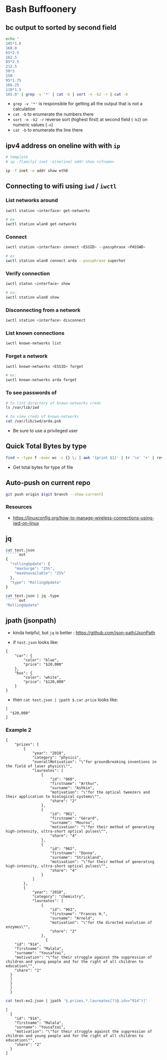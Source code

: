 # Bash Buffoonery

## bc output to sorted by second field
```bash
echo "
105*1.6
168.0
65*2.5
162.5
85*2.5
212.5
50*3
150
95*1.75
166.25
110*1.5
165.0" | grep -v '*' | cat -b | sort -n -k2 -r | cat -b
```
- `grep -v '*'` is responsible for getting all the output that is not a calculation
- `cat -b` to enumerate the numbers there
- `sort -n -k2 -r` reverse sort (highest first) at second field (`-k2`) on numeric values (`-n`)
- `cat -b` to enumerate the line there

## ipv4 address on oneline with with `ip`
```bash
# template
# ip -f[amily] inet -o[neline] addr show <ifname>

ip -f inet -o addr show eth0
```

## Connecting to wifi using `iwd` / `iwctl`

### List networks around
```bash
iwctl station <interface> get-networks

# ex
iwctl station wlan0 get-networks
```

### Connect
```bash
iwctl station <interface> connect <ESSID> --passphrase <PASSWD>

# ex
iwctl station wlan0 connect arda --passphrase superhot
```

### Verify connection
```bash
iwctl staton <interface> show

# ex:
iwctl station wlan0 show
```

### Disconnecting from a network
```bash
iwctl station <interface> disconnect
```

### List known connections
```bash
iwctl known-networks list
```

### Forget a network
```bash
iwctl known-networks <ESSID> forget

# ex:
iwctl known-networks arda forget
```

### To see passwords of
```bash
# to list directory of known-networks creds
ls /var/lib/iwd

# to view creds of known-networks
cat /var/lib/iwd/arda.psk
```

- Be sure to use a privileged user


## Quick Total Bytes by type
```sh
find ~ -type f -exec wc -c {} \; | awk '{print $1}' | tr '\n' '+' | rev | cut -c1 --complement | rev | bc
```
- Get total bytes for type of file


## Auto-push on current repo
```sh
git push origin $(git branch --show-current)
```

### Resources
- https://linuxconfig.org/how-to-manage-wireless-connections-using-iwd-on-linux

## jq
```sh
cat test.json
``````out
{
  "rollingUpdate": {
    "maxSurge": "25%",
    "maxUnavailable": "25%"
  },
  "type": "RollingUpdate"
}
```

```sh
cat test.json | jq .type
``````out
"RollingUpdate"
```

## jpath (jsonpath) 
- kinda helpful, but `jq` is better : https://github.com/json-path/JsonPath

- if `test.json` looks like: 
```out
{
    "car": {
        "color": "blue",
        "price": "$20,000"
    },
    "bus": {
        "color": "white",
        "price": "$120,000"
    }
}
```

- then `cat test.json | jpath $.car.price` looks like:
```out
[
  "$20,000"
]
```


### Example 2
```
{
    "prizes": [
        {
            "year": "2018",
            "category": "physics",
            "overallMotivation": "\"for groundbreaking inventions in the field of laser physics\"",
            "laureates": [
                {
                    "id": "960",
                    "firstname": "Arthur",
                    "surname": "Ashkin",
                    "motivation": "\"for the optical tweezers and their application to biological systems\"",
                    "share": "2"
                },
                {
                    "id": "961",
                    "firstname": "Gérard",
                    "surname": "Mourou",
                    "motivation": "\"for their method of generating high-intensity, ultra-short optical pulses\"",
                    "share": "4"
                },
                {
                    "id": "962",
                    "firstname": "Donna",
                    "surname": "Strickland",
                    "motivation": "\"for their method of generating high-intensity, ultra-short optical pulses\"",
                    "share": "4"
                }
            ]
        },
        {
            "year": "2018",
            "category": "chemistry",
            "laureates": [
                {
                    "id": "963",
                    "firstname": "Frances H.",
                    "surname": "Arnold",
                    "motivation": "\"for the directed evolution of enzymes\"",
                    "share": "2"
                },
				  {
    "id": "914",
    "firstname": "Malala",
    "surname": "Yousafzai",
    "motivation": "\"for their struggle against the suppression of children and young people and for the right of all children to education\"",
    "share": "2"
  }
  ]
  }
  ]
  }

```

```sh
cat test-ex2.json | jpath '$.prizes.*.laureates[?(@.id=="914")]'
```


```out
[
  {
    "id": "914",
    "firstname": "Malala",
    "surname": "Yousafzai",
    "motivation": "\"for their struggle against the suppression of children and young people and for the right of all children to education\"",
    "share": "2"
  }
]
```
